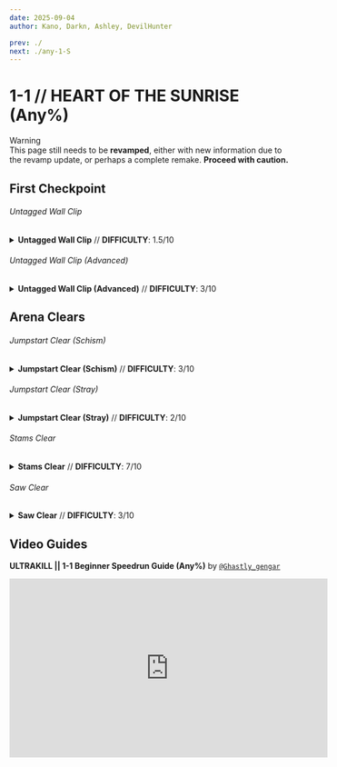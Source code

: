 ```yaml
---
date: 2025-09-04
author: Kano, Darkn, Ashley, DevilHunter

prev: ./
next: ./any-1-S
---
```


# 1-1 // HEART OF THE SUNRISE (Any%)

<div class="warning">
    <div class="warning-header">
        <i class="fa-solid fa-triangle-exclamation"></i>
        Warning
    </div>
    This page still needs to be <b>revamped</b>, either with new information due to the revamp update, or perhaps a complete remake. <b>Proceed with caution.</b>
</div>

## First Checkpoint

<div class="hidden-header">

###### Untagged Wall Clip

</div>

<details class="easy">
    <summary>
        <b>Untagged Wall Clip</b> // <b>DIFFICULTY</b>: 1.5/10
    </summary>
    <p>
        Start off by doing a <a href="/speedrun-tech#slam-storage">Slam Store</a> in the entrance pipe, and <a href="/speedrun-tech#slide-jump">Slide Jump</a>, then <a href="/speedrun-tech#slide-jump">Slide Jump</a> slightly to the right to curve around the cerberus statue. When you land turn left and slide under the tree branch.
    </p>
    <p>
        Stand against the wall between the fallen pillar and the door, look straight down, fire and a frozen rocket. Jump and slam to mount the rocket, this will place you out of bounds.
    </p>
    <p>
        Slam off the rocket, and turn around, let yourself fall for a moment, then <a href="/speedrun-tech#flick-ub">Flick UB</a> to the checkpoint.
        <video width="735" height="auto" loop controls muted>
        <source src="https://i.imgur.com/WpBkcXy.mp4" type="video/mp4">
    </video>
    </p>
</details>

<div class="hidden-header">

###### Untagged Wall Clip (Advanced)

</div>

<details class="easy">
    <summary>
        <b>Untagged Wall Clip (Advanced)</b> // <b>DIFFICULTY</b>: 3/10
    </summary>
    <p>
        Start off by doing a <a href="/speedrun-tech#dash-jump">Dash jump</a> in the start room, then <a href="/speedrun-tech#slam-storage">Slam Store</a> in the wall before the door opens then Slide Jump slightly to the right to curve around the cerberus statue. When you land turn left and slide under the tree branch.
    </p>
    <p>
        Stand against the wall between the fallen pillar and the door, look straight down, fire and a frozen rocket. Jump <b>and whip</b> to mount the rocket and slide, this will place you out of bounds.
    </p>
    <p>
        Slam off the rocket, and turn around, let yourself fall for a moment, then <a href="/speedrun-tech#flick-ub">Flick UB</a> to the checkpoint.
        <video width="735" height="auto" loop controls muted>
        <source src="https://i.imgur.com/P10mM7z.mp4" type="video/mp4">
    </video>
    </p>
</details>

## Arena Clears

<div class="hidden-header">

###### Jumpstart Clear (Schism)

</div>
<details class=easy>
    <summary>
        <b>Jumpstart Clear (Schism)</b> // <b>DIFFICULTY</b>: 3/10
    </summary>
    <p>
        After you checkpoint, <a href="/speedrun-tech#dash-jump">Dash Jump</a> then <a href="/speedrun-tech#slide-jump">Slide Jump</a> when you land to preserve speed to reach the arena.
    </p>
    <p>
        Fire saws as you enter the arena, place all of your magnets on the bottom center of the exit door then fire an oversaw.
    </p>
    <p>
        Whiplash and jumpstart one of the schisms, fire nails into it until it dies, then throw a few coins for additional conduction.
    </p>
    <p>
        Stand in the center of the room facing straight up, and <a href="/speedrun-tech#nukes">Nuke</a> when the drones spawn.
    </p>
    <p>
        Delaying the <a href="/speedrun-tech#nukes">Nuke</a> until slightly after the drones spawn will make it kill all of them more consistently.
        </p>
    <p>
        <a href="/speedrun-tech#slideways-exit">Slideways Exit</a>
        <video width="735" height="auto" loop controls muted>
        <source src="https://i.imgur.com/oA68lkc.mp4" type="video/mp4">
    </video>
    </p>
</details>

<div class="hidden-header">

###### Jumpstart Clear (Stray)

</div>

<details class=easy>
    <summary>
        <b>Jumpstart Clear (Stray)</b> // <b>DIFFICULTY</b>: 2/10
        </summary>
    <p>
        After you checkpoint, <a href="/speedrun-tech#dash-jump">Dash Jump</a> then <a href="/speedrun-tech#slide-jump">Slide Jump</a> when you land to preserve speed to reach the arena.
    </p>
    <p>
        Fire saws as you enter the arena, place all of your magnets on the bottom center of the exit door then fire an oversaw.
    </p>
    <p>
        Whiplash and jumpstart one of the strays, fire nails into it until it dies, then throw a few coins for additional conduction.
    </p>
    <p>
        Stand in the center of the room facing straight up, and <a href="/speedrun-tech#nukes">Nuke</a> when the drones spawn.
    </p>
    <p>
        Delaying the <a href="/speedrun-tech#nukes">Nuke</a> until slightly after the drones spawn will make it kill all of them more consistently.
    </p>
    <a href="/speedrun-tech#slam-store-exit">Slam Store Exit</a>
    <video width="735" height="auto" loop controls muted>
    <source src="https://i.imgur.com/4HlXrFD.mp4" type="video/mp4">
    </video>
</details>

<div class="hidden-header">

###### Stams Clear

</div>
<details class=hard>
    <summary>
        <b>Stams Clear</b> // <b>DIFFICULTY</b>: 7/10
    </summary>
    <p>
        After checkpoint you can take the <a href="/speedrun-tech#flick-ub">Flick UB</a> momentum do <a href="/speedrun-tech#slide-jump">Slide Jump</a>.
        (<i> or you can do the <a href="/speedrun-tech#dash-jump">Dash Jump</a> then <a href="/speedrun-tech#slide-jump">Slide Jump</a> <b>which is slower.</b></i>) fire rocket and freeze it in the second right stray.
    </p>
     <div class="caution">
        <div class="caution-header">
            <i class="fa-solid fa-lightbulb"></i>
            Tip
        </div>
        Try to freeze it around this spot seen in the picture below, as if it's in any other spot then the rocket won't explode or won't kill the Schism near the exit door.
        <br/><br/>
         <img
        class="image"
        src="https://i.imgur.com/PFq1VDZ.png"
        width="450"
    ></img> 
    </div>
    <p>
        Dash to the left of the room and place magnet and fire saws in the left pillar and use knuckle blaster to the right stray. get to the center of the room, and <a href="/speedrun-tech#nukes">Nuke</a> when the drones spawns.
 </p>
    <video width="735" height="auto" loop controls muted>
    <source src="https://i.imgur.com/M0mbbIN.mp4" type="video/mp4">
    </video>
</details>

<div class="hidden-header">

###### Saw Clear

</div>
<details class=easy>
    <summary>
        <b>Saw Clear</b> // <b>DIFFICULTY</b>: 3/10
    </summary>
    <p>
        After you checkpoint, <a href="/speedrun-tech#dash-jump">Dash Jump</a> then <a href="/speedrun-tech#slide-jump">Slide Jump</a> when you land to preserve speed to reach the arena. </p>
    <p> fire saws as you enter the arena, try to be in the middle between the 2 Schism, Place <b>2 Magnets</b> one in the left pillar and the other in the right one.
Jump and then <a href="/speedrun-tech#slam">Slam</a> throw 1 coin and <a href="/speedrun-tech#split-coins">Split Coin</a>, and <a href="/speedrun-tech#nukes">Nuke</a> when the drones spawns.
    </p>
    <video width="735" height="auto" loop controls muted>
    <source src="https://i.imgur.com/hRIuBs4.mp4" type="video/mp4">
    </video>
</details>

## Video Guides
<b>ULTRAKILL || 1-1 Beginner Speedrun Guide (Any%)</b> by <a href="https://www.youtube.com/@ghastly_gengar/videos"><code>@Ghastly_gengar</code></a>
<iframe width="560" height="315" src="https://www.youtube.com/embed/ijORySeQzKc" frameborder="0" allow="accelerometer; autoplay; clipboard-write; encrypted-media; gyroscope; picture-in-picture" allowfullscreen></iframe>
